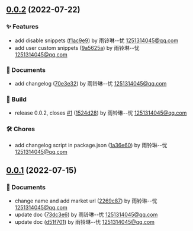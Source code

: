 ## [0.0.2](https://github.com/shilim-developer/snippets-viewer/compare/v0.0.1...v0.0.2) (2022-07-22)


### ✨ Features

*  add disable snippets ([f1ac9e9](https://github.com/shilim-developer/snippets-viewer/commit/f1ac9e94c147a1b747b6f4312cbfe8cdf5f89f43)) by 雨铃琳--忧 1251314045@qq.com
*  add user custom snippets ([9a5625a](https://github.com/shilim-developer/snippets-viewer/commit/9a5625acd67174290192ed52fe5f38711ac31d4b)) by 雨铃琳--忧 1251314045@qq.com

### 📘 Documents

*  add changelog ([70e3e32](https://github.com/shilim-developer/snippets-viewer/commit/70e3e326f297b5c9c434351bdb3c07a8da5e6c25)) by 雨铃琳--忧 1251314045@qq.com

### 🧱 Build

*  release 0.0.2, closes [#1](https://github.com/shilim-developer/snippets-viewer/issues/1) ([1524d28](https://github.com/shilim-developer/snippets-viewer/commit/1524d2821a6305f9898a87b9a2c35eef77ea2c9c)) by 雨铃琳--忧 1251314045@qq.com

### 🛠 Chores

*  add changelog script in package.json ([1a36e60](https://github.com/shilim-developer/snippets-viewer/commit/1a36e608896617b963a547710098cc86ff239e87)) by 雨铃琳--忧 1251314045@qq.com



## [0.0.1](https://github.com/shilim-developer/snippets-viewer/compare/d51f701c604d0a8536bb7a7e92120f21410c86f9...v0.0.1) (2022-07-15)


### 📘 Documents

*  change name and add market url ([2269c87](https://github.com/shilim-developer/snippets-viewer/commit/2269c8732334bde6a66c0d22f7e0b9ff969e2bff)) by 雨铃琳--忧 1251314045@qq.com
*  update doc ([73dc3e6](https://github.com/shilim-developer/snippets-viewer/commit/73dc3e6baa18f0b159a5dff6b54c68ee961aa6c1)) by 雨铃琳--忧 1251314045@qq.com
*  update doc ([d51f701](https://github.com/shilim-developer/snippets-viewer/commit/d51f701c604d0a8536bb7a7e92120f21410c86f9)) by 雨铃琳--忧 1251314045@qq.com



